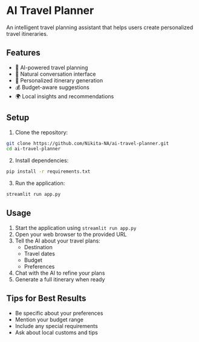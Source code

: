 # AI Travel Planner

An intelligent travel planning assistant that helps users create personalized travel itineraries.

## Features

- 🤖 AI-powered travel planning
- 💬 Natural conversation interface
- 📅 Personalized itinerary generation
- 💰 Budget-aware suggestions
- 🌍 Local insights and recommendations

## Setup

1. Clone the repository:
```bash
git clone https://github.com/Nikita-NA/ai-travel-planner.git
cd ai-travel-planner
```

2. Install dependencies:
```bash
pip install -r requirements.txt
```

3. Run the application:
```bash
streamlit run app.py
```


## Usage

1. Start the application using `streamlit run app.py`
2. Open your web browser to the provided URL 
3. Tell the AI about your travel plans:
   - Destination
   - Travel dates
   - Budget
   - Preferences
4. Chat with the AI to refine your plans
5. Generate a full itinerary when ready

## Tips for Best Results

- Be specific about your preferences
- Mention your budget range
- Include any special requirements
- Ask about local customs and tips

